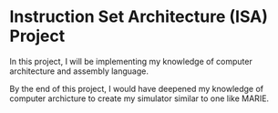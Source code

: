 # Instruction Set Architecture (ISA) Project
In this project, I will be implementing my knowledge of computer architecture and assembly language.

By the end of this project, I would have deepened my knowledge of computer archicture to create my simulator similar to one like MARIE.